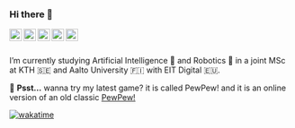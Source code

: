 ### Hi there 👋

<a href="https://www.linkedin.com/in/albertoxamin/">

  <img align="left" alt="Alberto Xamin's Linkdein" width="22px" src="https://cdn1.iconfinder.com/data/icons/logotypes/32/square-linkedin-512.png" />
</a>
<a href="https://github.com/albertoxamin">
  <img align="left" alt="Alberto Xamin's Github" width="22px" src="https://cdn3.iconfinder.com/data/icons/social-rounded-2/72/GitHub-512.png" />
</a>
<a href="https://stackoverflow.com/users/3154909/alberto">
  <img align="left" alt="Alberto Xamin's StackOverflow" width="22px" src="https://cdn0.iconfinder.com/data/icons/social-rounded/72/stackoverflow-512.png" />
</a>
<a href="https://instagram.com/alberto.programmer/">
  <img align="left" alt="Alberto Xamin's Instagram" width="22px" src="https://cdn2.iconfinder.com/data/icons/social-media-applications/64/social_media_applications_3-instagram-512.png" />
</a>
<a href="https://www.xamin.it/">
  <img align="left" alt="Alberto Xamin's Website" width="22px" src="https://cdn3.iconfinder.com/data/icons/social-media-square-4/1024/square-10-512.png" />
</a>
<br/>
<br/>


I’m currently studying Artificial Intelligence 🧠 and Robotics 🤖 in a joint MSc at KTH :sweden: and Aalto University :finland: with EIT Digital :eu:.

🤫 **Psst...** wanna try my latest game? it is called PewPew! and it is an online version of an old classic <a href="https://bang.xamin.it">PewPew!</a>

[![wakatime](https://wakatime.com/badge/user/99ed6396-cd11-4b90-b234-c7f3b1b0d787.svg)](.)
